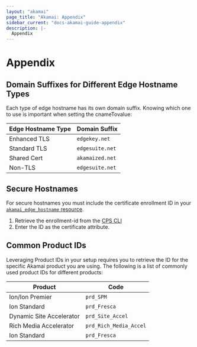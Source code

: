 ```yaml
---
layout: "akamai"
page_title: "Akamai: Appendix"
sidebar_current: "docs-akamai-guide-appendix"
description: |-
  Appendix
---
```


# Appendix

## Domain Suffixes for Different Edge Hostname Types

Each type of edge hostname has its own domain suffix. Knowing which one to use is important when setting the cnameTovalue:

| Edge Hostname Type | Domain Suffix |
|--------------------|---------------|
| Enhanced TLS       | `edgekey.net` |
| Standard TLS       | `edgesuite.net` |
| Shared Cert        | `akamaized.net` |
| Non-TLS            | `edgesuite.net` |

## Secure Hostnames

For secure hostnames you must include the certificate enrollment ID in your [`akamai_edge_hostname` resource](/docs/providers/akamai/r/edge_hostname.html).

1. Retrieve the enrollment-id from the [CPS CLI](https://github.com/akamai/cli-cps) 
2. Enter the ID as the certificate attribute. 

## Common Product IDs

Leveraging Product IDs in your setup requires you to retrieve the ID for the specific Akamai product you are using. The following is a list of commonly used product IDs for different products:

| Product | Code |
|---|---|
| Ion/Ion Premier          | `prd_SPM`        |
| Ion Standard             | `prd_Fresca`     |
| Dynamic Site Accelerator | `prd_Site_Accel` |
| Rich Media Accelerator   | `prd_Rich_Media_Accel` |
| Ion Standard             | `prd_Fresca`           |